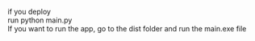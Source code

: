 if you deploy  
run python main.py  
If you want to run the app, go to the dist folder and run the main.exe file
